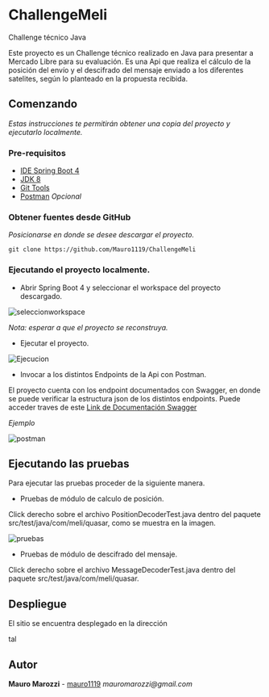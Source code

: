 
# ChallengeMeli
Challenge técnico Java

Este proyecto es un Challenge técnico realizado en Java para presentar a Mercado Libre para su evaluación.
Es una Api que realiza el cálculo de la posición del envío y el descifrado del mensaje enviado a los diferentes satelites, según lo planteado en la propuesta recibida.

## Comenzando 

_Estas instrucciones te permitirán obtener una copia del proyecto y ejecutarlo localmente._


### Pre-requisitos 

* [IDE Spring Boot 4](https://spring.io/tools)
* [JDK 8](https://www.oracle.com/ar/java/technologies/javase/javase-jdk8-downloads.html)
* [Git Tools](https://git-scm.com/downloads)
* [Postman](https://www.postman.com/) _Opcional_ 

### Obtener fuentes desde GitHub

_Posicionarse en donde se desee descargar el proyecto._

```
git clone https://github.com/Mauro1119/ChallengeMeli
```

### Ejecutando el proyecto localmente. 

* Abrir Spring Boot 4 y seleccionar el workspace del proyecto descargado.


![seleccionworkspace](https://user-images.githubusercontent.com/35334417/109387613-2c3b7180-78e1-11eb-87a1-0ef5291ce9a4.png)

_Nota: esperar a que el proyecto se reconstruya._


* Ejecutar el proyecto.

![Ejecucion](https://user-images.githubusercontent.com/35334417/109387956-0747fe00-78e3-11eb-9a2a-dd62a3569e46.png)


* Invocar a los distintos Endpoints de la Api con Postman.

El proyecto cuenta con los endpoint documentados con Swagger, en donde se puede verificar la estructura json de los distintos endpoints.
Puede acceder traves de este [Link de Documentación Swagger](http://localhost:8080/swagger-ui.html)

_Ejemplo_

![postman](https://user-images.githubusercontent.com/35334417/109388498-4166cf00-78e6-11eb-931e-332a7356456c.png)


## Ejecutando las pruebas

Para ejecutar las pruebas proceder de la siguiente manera.

* Pruebas de módulo de calculo de posición.

Click derecho sobre el archivo PositionDecoderTest.java dentro del paquete src/test/java/com/meli/quasar, como se muestra en la imagen.

![pruebas](https://user-images.githubusercontent.com/35334417/109397269-b0f3b300-7914-11eb-806a-d2d930b53b70.png)

* Pruebas de módulo de descifrado del mensaje.

Click derecho sobre el archivo MessageDecoderTest.java dentro del paquete src/test/java/com/meli/quasar.

## Despliegue 

El sitio se encuentra desplegado en la dirección

tal

## Autor

**Mauro Marozzi** - [mauro1119](https://github.com/mauro1119)
_mauromarozzi@gmail.com_





